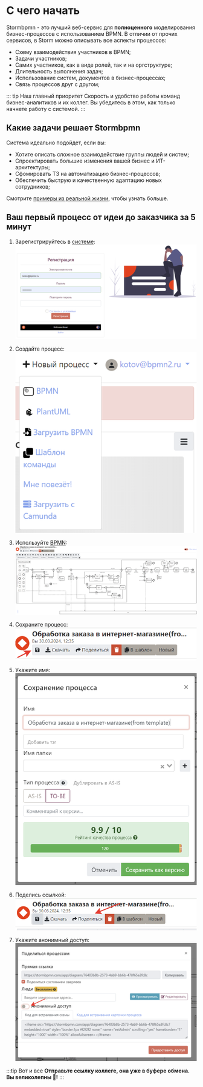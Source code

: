 
# С чего начать

Stormbpmn  - это лучший веб-сервис для **полноценного** моделирования бизнес-процессов с использованием BPMN. В отличии от прочих сервисов, в Storm можно описывать все аспекты процессов:

- Cхему взаимодействия участников в BPMN;
- Задачи участников;
- Самих участников, как в виде ролей, так и на оргструктуре;
- Длительность выполнения задач;
- Использование систем, документов в бизнес-процессах;
- Связь процессов друг с другом;

::: tip Наш главный приоритет
Скорость и удобство работы команд бизнес-аналитиков и их коллег. Вы убедитесь в этом, как только начнете работу с системой.
:::

## Какие задачи решает Stormbpmn

Система идеально подойдет, если вы:
- Хотите описать сложное взаимодействие группы людей и систем;
- Спроектировать большие изменения вашей бизнес и ИТ-архитектуры;
- Сфомировать ТЗ на автоматизацию бизнес-процессов;
- Обеспечить быструю и качественную адаптацию новых сотрудников;

Смотрите [примеры из реальной жизни](./real-life-scenarios/index.md), чтобы узнать больше.



## Ваш первый процесс от идеи до заказчика за 5 минут

1. Зарегистрируйтесь в [системе](https://stormbpmn.com/app/signup):  
![image](sign-in.png)

2. Создайте процесс:  
![image](create-process.png)

3. Используйте [BPMN](/bpmn/):  
![image](model-process.png)

4. Сохраните процесс:  
![image](save-process.png)

4. Укажите имя:  
![image](enter-name.png)

5. Поделись ссылкой:  
![image](share-process.png)

6. Укажите анонимный доступ:  
![image](anon-share.png)

:::tip Вот и все
__Отправьте ссылку коллеге, она уже в буфере обмена. Вы великолепны :tada:!__
:::



